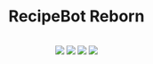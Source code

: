<div align=center>
<h1> RecipeBot Reborn </h1>
<br>
<img src=https://badgen.net/github/milestones/S1mplyD/RecipeBotReborn/1>
<img src=https://badgen.net/github/commits/S1mplyD/RecipeBotReborn>
<img src=https://badgen.net/github/open-issues/S1mplyD/RecipeBotReborn>
<img src=https://badgen.net/github/closed-issues/S1mplyD/RecipeBotReborn>
</div>